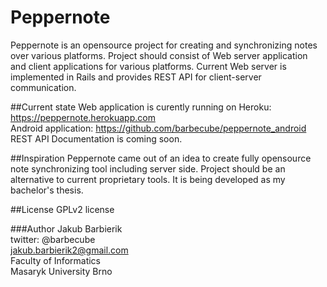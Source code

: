 # Peppernote

Peppernote is an opensource project for creating and synchronizing notes over various platforms.
Project should consist of Web server application and client applications for various platforms.
Current Web server is implemented in Rails and provides REST API for client-server communication.

##Current state
Web application is curently running on Heroku: https://peppernote.herokuapp.com  
Android application: https://github.com/barbecube/peppernote_android  
REST API Documentation is coming soon.  

##Inspiration
Peppernote came out of an idea to create fully opensource note synchronizing tool including server side.
Project should be an alternative to current proprietary tools. It is being developed as my bachelor's thesis.   

##License
GPLv2 license

###Author
Jakub Barbierik  
twitter: @barbecube  
jakub.barbierik2@gmail.com  
Faculty of Informatics  
Masaryk University Brno   
